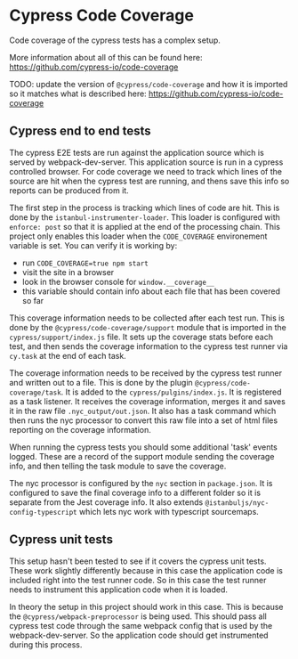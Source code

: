 # Cypress Code Coverage

Code coverage of the cypress tests has a complex setup.

More information about all of this can be found here: https://github.com/cypress-io/code-coverage

TODO: update the version of `@cypress/code-coverage` and how it is imported so it matches what is described here: https://github.com/cypress-io/code-coverage

## Cypress end to end tests

The cypress E2E tests are run against the application source which is served by webpack-dev-server. This application source is run in a cypress controlled browser. For code coverage we need to track which lines of the source are hit when the cypress test are running, and thens save this info so reports can be produced from it.

The first step in the process is tracking which lines of code are hit. This is done by the `istanbul-instrumenter-loader`. This loader is configured with `enforce: post` so that it is applied at the end of the processing chain. This project only enables this loader when the `CODE_COVERAGE` environement variable is set. You can verify it is working by:
- run `CODE_COVERAGE=true npm start`
- visit the site in a browser
- look in the browser console for `window.__coverage__`
- this variable should contain info about each file that has been covered so far

This coverage information needs to be collected after each test run. This is done by the `@cypress/code-coverage/support` module that is imported in the `cypress/support/index.js` file. It sets up the coverage stats before each test, and then sends the coverage information to the cypress test runner via `cy.task` at the end of each task.

The coverage information needs to be received by the cypress test runner and written out to a file. This is done by the plugin `@cypress/code-coverage/task`. It is added to the `cypress/pulgins/index.js`. It is registered as a task listener. It receives the coverage information, merges it and saves it in the raw file `.nyc_output/out.json`. It also has a task command which then runs the nyc processor to convert this raw file into a set of html files reporting on the coverage information.

When running the cypress tests you should some additional 'task' events logged. These are a record of the support module sending the coverage info, and then telling the task module to save the coverage.

The nyc processor is configured by the `nyc` section in `package.json`. It is configured to save the final coverage info to a different folder so it is separate from the Jest coverage info. It also extends  `@istanbuljs/nyc-config-typescript` which lets nyc work with typescript sourcemaps.

## Cypress unit tests

This setup hasn't been tested to see if it covers the cypress unit tests. These work slightly differently because in this case the application code is included right into the test runner code. So in this case the test runner needs to instrument this application code when it is loaded.

In theory the setup in this project should work in this case. This is because the `@cypress/webpack-preprocessor` is being used. This should pass all cypress test code through the same webpack config that is used by the webpack-dev-server. So the application code should get instrumented during this process.
